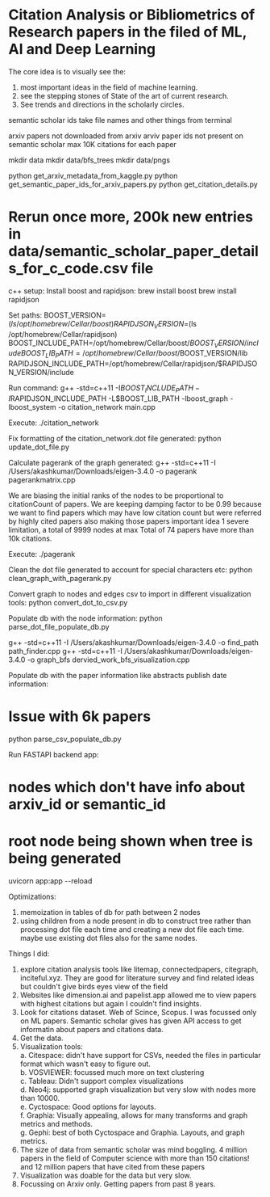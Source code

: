 # Citation Analysis or Bibliometrics of Research papers in the filed of ML, AI and Deep Learning

The core idea is to visually see the:
1. most important ideas in the field of machine learning.
2. see the stepping stones of State of the art of current research.
3. See trends and directions in the scholarly circles.

semantic scholar ids
take file names and other things from terminal

arxiv papers not downloaded from arxiv
arviv paper ids not present on semantic scholar
max 10K citations for each paper

mkdir data
mkdir data/bfs_trees
mkdir data/pngs

python get_arxiv_metadata_from_kaggle.py
python get_semantic_paper_ids_for_arxiv_papers.py
python get_citation_details.py

# Rerun once more, 200k new entries in data/semantic_scholar_paper_details_for_c_code.csv file

c++ setup:
Install boost and rapidjson:
brew install boost
brew install rapidjson


Set paths:
BOOST_VERSION=$(ls /opt/homebrew/Cellar/boost)
RAPIDJSON_VERSION=$(ls /opt/homebrew/Cellar/rapidjson)
BOOST_INCLUDE_PATH=/opt/homebrew/Cellar/boost/$BOOST_VERSION/include
BOOST_LIB_PATH=/opt/homebrew/Cellar/boost/$BOOST_VERSION/lib
RAPIDJSON_INCLUDE_PATH=/opt/homebrew/Cellar/rapidjson/$RAPIDJSON_VERSION/include

Run command:
g++ -std=c++11 -I$BOOST_INCLUDE_PATH -I$RAPIDJSON_INCLUDE_PATH -L$BOOST_LIB_PATH -lboost_graph -lboost_system -o citation_network main.cpp

Execute:
./citation_network

Fix formatting of the citation_network.dot file generated:
python update_dot_file.py

Calculate pagerank of the graph generated:
g++ -std=c++11 -I /Users/akashkumar/Downloads/eigen-3.4.0 -o pagerank pagerankmatrix.cpp

We are biasing the initial ranks of the nodes to be proportional to citationCount of papers.
We are keeping damping factor to be 0.99 because we want to find papers which may have low citation count but were 
referred by highly cited papers also making those papers important idea
1 severe limitation, a total of 9999 nodes at max
Total of 74 papers have more than 10k citations.

Execute:
./pagerank

Clean the dot file generated to account for special characters etc:
python clean_graph_with_pagerank.py

Convert graph to nodes and edges csv to import in different visualization tools:
python convert_dot_to_csv.py

Populate db with the node information:
python parse_dot_file_populate_db.py

g++ -std=c++11 -I /Users/akashkumar/Downloads/eigen-3.4.0 -o find_path path_finder.cpp 
g++ -std=c++11 -I /Users/akashkumar/Downloads/eigen-3.4.0 -o graph_bfs dervied_work_bfs_visualization.cpp

Populate db with the paper information like abstracts publish date information:
# Issue with 6k papers
python parse_csv_populate_db.py

Run FASTAPI backend app:
# nodes which don't have info about arxiv_id or semantic_id
# root node being shown when tree is being generated
uvicorn app:app --reload

Optimizations:
1. memoization in tables of db for path between 2 nodes
2. using children from a node present in db to construct tree rather than processing dot file each time and creating a new dot file each time. maybe use existing dot files also for the same nodes.

Things I did:
1. explore citation analysis tools like litemap, connectedpapers, citegraph, inciteful.xyz. They are good for literature survey and find related ideas but couldn't give birds eyes view of the field
2. Websites like dimension.ai and papelist.app allowed me to view papers with highest citations but again I couldn't find insights.
3. Look for citations dataset. Web of Scince, Scopus.  I was focussed only on ML papers. Semantic scholar gives has given API access to get informatin about papers and citations data.
4. Get the data.
5. Visualization tools:  
   a. Citespace: didn't have support for CSVs, needed the files in particular format which wasn't easy to figure out.  
   b. VOSVIEWER: focussed much more on text clustering  
c. Tableau: Didn't support complex visualizations  
d. Neo4j: supported graph visualization but very slow with nodes more than 10000.  
e. Cyctospace: Good options for layouts.    
f. Graphia: Visually appealing, allows for many transforms and graph metrics and methods.  
g. Gephi: best of both Cyctospace and Graphia. Layouts, and graph metrics.  
6. The size of data from semantic scholar was mind boggling. 4 million papers in the field of Computer science with more than 150 citations! and 12 million papers that have cited from these papers
7. Visualization was doable for the data but very slow.
8. Focussing on Arxiv only. Getting papers from past 8 years.

